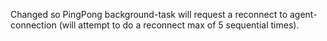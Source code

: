 Changed so PingPong background-task will request a reconnect to agent-connection (will attempt to do a reconnect max of 5 sequential times).
